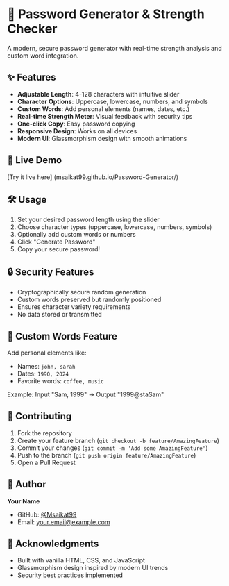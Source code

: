# 🔐 Password Generator & Strength Checker

A modern, secure password generator with real-time strength analysis and custom word integration.

## ✨ Features

- **Adjustable Length**: 4-128 characters with intuitive slider
- **Character Options**: Uppercase, lowercase, numbers, and symbols
- **Custom Words**: Add personal elements (names, dates, etc.)
- **Real-time Strength Meter**: Visual feedback with security tips
- **One-click Copy**: Easy password copying
- **Responsive Design**: Works on all devices
- **Modern UI**: Glassmorphism design with smooth animations

## 🚀 Live Demo

[Try it live here] (msaikat99.github.io/Password-Generator/)

## 🛠️ Usage

1. Set your desired password length using the slider
2. Choose character types (uppercase, lowercase, numbers, symbols)
3. Optionally add custom words or numbers
4. Click "Generate Password"
5. Copy your secure password!

## 🔒 Security Features

- Cryptographically secure random generation
- Custom words preserved but randomly positioned
- Ensures character variety requirements
- No data stored or transmitted

## 🎯 Custom Words Feature

Add personal elements like:
- Names: `john, sarah`
- Dates: `1990, 2024`
- Favorite words: `coffee, music`

Example: Input "Sam, 1999" → Output "1999@staSam"

## 🤝 Contributing

1. Fork the repository
2. Create your feature branch (`git checkout -b feature/AmazingFeature`)
3. Commit your changes (`git commit -m 'Add some AmazingFeature'`)
4. Push to the branch (`git push origin feature/AmazingFeature`)
5. Open a Pull Request


## 👤 Author

**Your Name**
- GitHub: [@Msaikat99](https://github.com/Msaikat99)
- Email: your.email@example.com

## 🙏 Acknowledgments

- Built with vanilla HTML, CSS, and JavaScript
- Glassmorphism design inspired by modern UI trends
- Security best practices implemented
